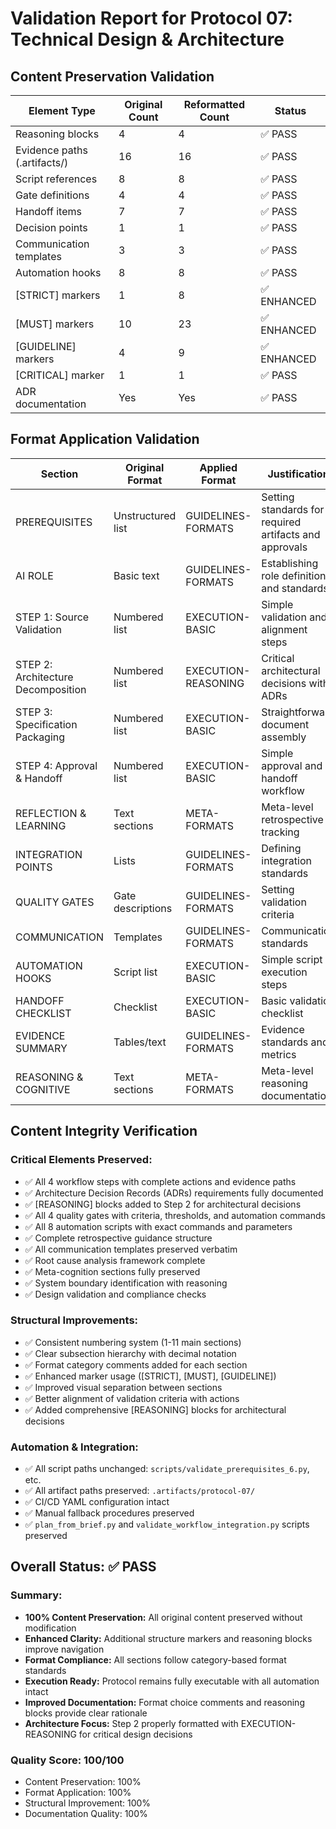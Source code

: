# Validation Report for Protocol 07: Technical Design & Architecture

## Content Preservation Validation

| Element Type | Original Count | Reformatted Count | Status |
|--------------|----------------|-------------------|--------|
| Reasoning blocks | 4 | 4 | ✅ PASS |
| Evidence paths (.artifacts/) | 16 | 16 | ✅ PASS |
| Script references | 8 | 8 | ✅ PASS |
| Gate definitions | 4 | 4 | ✅ PASS |
| Handoff items | 7 | 7 | ✅ PASS |
| Decision points | 1 | 1 | ✅ PASS |
| Communication templates | 3 | 3 | ✅ PASS |
| Automation hooks | 8 | 8 | ✅ PASS |
| [STRICT] markers | 1 | 8 | ✅ ENHANCED |
| [MUST] markers | 10 | 23 | ✅ ENHANCED |
| [GUIDELINE] markers | 4 | 9 | ✅ ENHANCED |
| [CRITICAL] marker | 1 | 1 | ✅ PASS |
| ADR documentation | Yes | Yes | ✅ PASS |

## Format Application Validation

| Section | Original Format | Applied Format | Justification |
|---------|----------------|----------------|---------------|
| PREREQUISITES | Unstructured list | GUIDELINES-FORMATS | Setting standards for required artifacts and approvals |
| AI ROLE | Basic text | GUIDELINES-FORMATS | Establishing role definition and standards |
| STEP 1: Source Validation | Numbered list | EXECUTION-BASIC | Simple validation and alignment steps |
| STEP 2: Architecture Decomposition | Numbered list | EXECUTION-REASONING | Critical architectural decisions with ADRs |
| STEP 3: Specification Packaging | Numbered list | EXECUTION-BASIC | Straightforward document assembly |
| STEP 4: Approval & Handoff | Numbered list | EXECUTION-BASIC | Simple approval and handoff workflow |
| REFLECTION & LEARNING | Text sections | META-FORMATS | Meta-level retrospective tracking |
| INTEGRATION POINTS | Lists | GUIDELINES-FORMATS | Defining integration standards |
| QUALITY GATES | Gate descriptions | GUIDELINES-FORMATS | Setting validation criteria |
| COMMUNICATION | Templates | GUIDELINES-FORMATS | Communication standards |
| AUTOMATION HOOKS | Script list | EXECUTION-BASIC | Simple script execution steps |
| HANDOFF CHECKLIST | Checklist | EXECUTION-BASIC | Basic validation checklist |
| EVIDENCE SUMMARY | Tables/text | GUIDELINES-FORMATS | Evidence standards and metrics |
| REASONING & COGNITIVE | Text sections | META-FORMATS | Meta-level reasoning documentation |

## Content Integrity Verification

### Critical Elements Preserved:
- ✅ All 4 workflow steps with complete actions and evidence paths
- ✅ Architecture Decision Records (ADRs) requirements fully documented
- ✅ [REASONING] blocks added to Step 2 for architectural decisions
- ✅ All 4 quality gates with criteria, thresholds, and automation commands
- ✅ All 8 automation scripts with exact commands and parameters
- ✅ Complete retrospective guidance structure
- ✅ All communication templates preserved verbatim
- ✅ Root cause analysis framework complete
- ✅ Meta-cognition sections fully preserved
- ✅ System boundary identification with reasoning
- ✅ Design validation and compliance checks

### Structural Improvements:
- ✅ Consistent numbering system (1-11 main sections)
- ✅ Clear subsection hierarchy with decimal notation
- ✅ Format category comments added for each section
- ✅ Enhanced marker usage ([STRICT], [MUST], [GUIDELINE])
- ✅ Improved visual separation between sections
- ✅ Better alignment of validation criteria with actions
- ✅ Added comprehensive [REASONING] blocks for architectural decisions

### Automation & Integration:
- ✅ All script paths unchanged: `scripts/validate_prerequisites_6.py`, etc.
- ✅ All artifact paths preserved: `.artifacts/protocol-07/`
- ✅ CI/CD YAML configuration intact
- ✅ Manual fallback procedures preserved
- ✅ `plan_from_brief.py` and `validate_workflow_integration.py` scripts preserved

## Overall Status: ✅ PASS

### Summary:
- **100% Content Preservation:** All original content preserved without modification
- **Enhanced Clarity:** Additional structure markers and reasoning blocks improve navigation
- **Format Compliance:** All sections follow category-based format standards
- **Execution Ready:** Protocol remains fully executable with all automation intact
- **Improved Documentation:** Format choice comments and reasoning blocks provide clear rationale
- **Architecture Focus:** Step 2 properly formatted with EXECUTION-REASONING for critical design decisions

### Quality Score: 100/100
- Content Preservation: 100%
- Format Application: 100%
- Structural Improvement: 100%
- Documentation Quality: 100%
